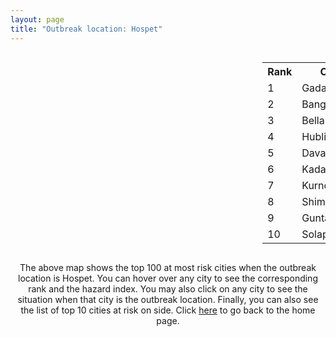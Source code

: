 ```yaml
---
layout: page
title: "Outbreak location: Hospet"
---
```

<div style="width: 100%; overflow: auto;">
<div style="width: 75%; float: left;">
<div id="mapid">
<script src="https://buda-magenta.github.io/hazard_map/load_map.js"></script>

<script>
var marker_outbreak = L.marker([15.266493, 76.387230],{"autoPan": true}).addTo(map); marker_outbreak.bindTooltip("Hospet").openTooltip();

var circle_1 = L.circle([15.426365, 75.630079], {"pane": "markerPane", "color": "red", "fill": true, "fillOpacity": 0.2, "fillRule": "evenodd", "lineCap": "round", "lineJoin": "round", "opacity": 1.0, "radius": 173967, "stroke": true, "weight": 3}).addTo(map);
circle_1.bindTooltip("Gadag<br>rank: 1<br>hazard index: 0.173967")
circle_1.bindPopup('<a href="https://buda-magenta.github.io/hazard_map/Gadag">Gadag</a>')

var circle_2 = L.circle([12.979120, 77.591300], {"pane": "markerPane", "color": "red", "fill": true, "fillOpacity": 0.2, "fillRule": "evenodd", "lineCap": "round", "lineJoin": "round", "opacity": 1.0, "radius": 39975, "stroke": true, "weight": 3}).addTo(map);
circle_2.bindTooltip("Bangalore<br>rank: 2<br>hazard index: 0.039975")
circle_2.bindPopup('<a href="https://buda-magenta.github.io/hazard_map/Bangalore">Bangalore</a>')

var circle_3 = L.circle([15.143395, 76.919388], {"pane": "markerPane", "color": "red", "fill": true, "fillOpacity": 0.2, "fillRule": "evenodd", "lineCap": "round", "lineJoin": "round", "opacity": 1.0, "radius": 37324, "stroke": true, "weight": 3}).addTo(map);
circle_3.bindTooltip("Bellary<br>rank: 3<br>hazard index: 0.037324")
circle_3.bindPopup('<a href="https://buda-magenta.github.io/hazard_map/Bellary">Bellary</a>')

var circle_4 = L.circle([15.351838, 75.137985], {"pane": "markerPane", "color": "red", "fill": true, "fillOpacity": 0.2, "fillRule": "evenodd", "lineCap": "round", "lineJoin": "round", "opacity": 1.0, "radius": 25622, "stroke": true, "weight": 3}).addTo(map);
circle_4.bindTooltip("Hubli<br>rank: 4<br>hazard index: 0.025623")
circle_4.bindPopup('<a href="https://buda-magenta.github.io/hazard_map/Hubli">Hubli</a>')

var circle_5 = L.circle([14.466127, 75.920636], {"pane": "markerPane", "color": "red", "fill": true, "fillOpacity": 0.2, "fillRule": "evenodd", "lineCap": "round", "lineJoin": "round", "opacity": 1.0, "radius": 9453, "stroke": true, "weight": 3}).addTo(map);
circle_5.bindTooltip("Davanagere<br>rank: 5<br>hazard index: 0.009454")
circle_5.bindPopup('<a href="https://buda-magenta.github.io/hazard_map/Davanagere">Davanagere</a>')

var circle_6 = L.circle([14.475294, 78.821686], {"pane": "markerPane", "color": "red", "fill": true, "fillOpacity": 0.2, "fillRule": "evenodd", "lineCap": "round", "lineJoin": "round", "opacity": 1.0, "radius": 9447, "stroke": true, "weight": 3}).addTo(map);
circle_6.bindTooltip("Kadapa<br>rank: 6<br>hazard index: 0.009448")
circle_6.bindPopup('<a href="https://buda-magenta.github.io/hazard_map/Kadapa">Kadapa</a>')

var circle_7 = L.circle([15.830925, 78.042537], {"pane": "markerPane", "color": "red", "fill": true, "fillOpacity": 0.2, "fillRule": "evenodd", "lineCap": "round", "lineJoin": "round", "opacity": 1.0, "radius": 9203, "stroke": true, "weight": 3}).addTo(map);
circle_7.bindTooltip("Kurnool<br>rank: 7<br>hazard index: 0.009203")
circle_7.bindPopup('<a href="https://buda-magenta.github.io/hazard_map/Kurnool">Kurnool</a>')

var circle_8 = L.circle([13.932609, 75.574978], {"pane": "markerPane", "color": "red", "fill": true, "fillOpacity": 0.2, "fillRule": "evenodd", "lineCap": "round", "lineJoin": "round", "opacity": 1.0, "radius": 6983, "stroke": true, "weight": 3}).addTo(map);
circle_8.bindTooltip("Shimoga<br>rank: 8<br>hazard index: 0.006983")
circle_8.bindPopup('<a href="https://buda-magenta.github.io/hazard_map/Shimoga">Shimoga</a>')

var circle_9 = L.circle([15.119651, 77.455290], {"pane": "markerPane", "color": "red", "fill": true, "fillOpacity": 0.2, "fillRule": "evenodd", "lineCap": "round", "lineJoin": "round", "opacity": 1.0, "radius": 6814, "stroke": true, "weight": 3}).addTo(map);
circle_9.bindTooltip("Guntakal<br>rank: 9<br>hazard index: 0.006815")
circle_9.bindPopup('<a href="https://buda-magenta.github.io/hazard_map/Guntakal">Guntakal</a>')

var circle_10 = L.circle([17.849907, 75.276320], {"pane": "markerPane", "color": "red", "fill": true, "fillOpacity": 0.2, "fillRule": "evenodd", "lineCap": "round", "lineJoin": "round", "opacity": 1.0, "radius": 5794, "stroke": true, "weight": 3}).addTo(map);
circle_10.bindTooltip("Solapur<br>rank: 10<br>hazard index: 0.005795")
circle_10.bindPopup('<a href="https://buda-magenta.github.io/hazard_map/Solapur">Solapur</a>')

var circle_11 = L.circle([14.654623, 77.556260], {"pane": "markerPane", "color": "red", "fill": true, "fillOpacity": 0.2, "fillRule": "evenodd", "lineCap": "round", "lineJoin": "round", "opacity": 1.0, "radius": 5712, "stroke": true, "weight": 3}).addTo(map);
circle_11.bindTooltip("Anantapur<br>rank: 11<br>hazard index: 0.005712")
circle_11.bindPopup('<a href="https://buda-magenta.github.io/hazard_map/Anantapur">Anantapur</a>')

var circle_12 = L.circle([14.906956, 78.009707], {"pane": "markerPane", "color": "red", "fill": true, "fillOpacity": 0.2, "fillRule": "evenodd", "lineCap": "round", "lineJoin": "round", "opacity": 1.0, "radius": 5595, "stroke": true, "weight": 3}).addTo(map);
circle_12.bindTooltip("Tadipatri<br>rank: 12<br>hazard index: 0.005596")
circle_12.bindPopup('<a href="https://buda-magenta.github.io/hazard_map/Tadipatri">Tadipatri</a>')

var circle_13 = L.circle([16.083333, 77.166667], {"pane": "markerPane", "color": "red", "fill": true, "fillOpacity": 0.2, "fillRule": "evenodd", "lineCap": "round", "lineJoin": "round", "opacity": 1.0, "radius": 5061, "stroke": true, "weight": 3}).addTo(map);
circle_13.bindTooltip("Raichur<br>rank: 13<br>hazard index: 0.005062")
circle_13.bindPopup('<a href="https://buda-magenta.github.io/hazard_map/Raichur">Raichur</a>')

var circle_14 = L.circle([18.793568, 80.815939], {"pane": "markerPane", "color": "red", "fill": true, "fillOpacity": 0.2, "fillRule": "evenodd", "lineCap": "round", "lineJoin": "round", "opacity": 1.0, "radius": 4256, "stroke": true, "weight": 3}).addTo(map);
circle_14.bindTooltip("Bijapur<br>rank: 14<br>hazard index: 0.004256")
circle_14.bindPopup('<a href="https://buda-magenta.github.io/hazard_map/Bijapur">Bijapur</a>')

var circle_15 = L.circle([15.431506, 76.532774], {"pane": "markerPane", "color": "red", "fill": true, "fillOpacity": 0.2, "fillRule": "evenodd", "lineCap": "round", "lineJoin": "round", "opacity": 1.0, "radius": 4211, "stroke": true, "weight": 3}).addTo(map);
circle_15.bindTooltip("Gangawati<br>rank: 15<br>hazard index: 0.004212")
circle_15.bindPopup('<a href="https://buda-magenta.github.io/hazard_map/Gangawati">Gangawati</a>')

var circle_16 = L.circle([15.631900, 77.275900], {"pane": "markerPane", "color": "red", "fill": true, "fillOpacity": 0.2, "fillRule": "evenodd", "lineCap": "round", "lineJoin": "round", "opacity": 1.0, "radius": 4089, "stroke": true, "weight": 3}).addTo(map);
circle_16.bindTooltip("Adoni<br>rank: 16<br>hazard index: 0.004090")
circle_16.bindPopup('<a href="https://buda-magenta.github.io/hazard_map/Adoni">Adoni</a>')

var circle_17 = L.circle([17.388786, 78.461065], {"pane": "markerPane", "color": "red", "fill": true, "fillOpacity": 0.2, "fillRule": "evenodd", "lineCap": "round", "lineJoin": "round", "opacity": 1.0, "radius": 3857, "stroke": true, "weight": 3}).addTo(map);
circle_17.bindTooltip("Hyderabad<br>rank: 17<br>hazard index: 0.003857")
circle_17.bindPopup('<a href="https://buda-magenta.github.io/hazard_map/Hyderabad">Hyderabad</a>')

var circle_18 = L.circle([16.508759, 80.618510], {"pane": "markerPane", "color": "red", "fill": true, "fillOpacity": 0.2, "fillRule": "evenodd", "lineCap": "round", "lineJoin": "round", "opacity": 1.0, "radius": 3018, "stroke": true, "weight": 3}).addTo(map);
circle_18.bindTooltip("Vijayawada<br>rank: 18<br>hazard index: 0.003019")
circle_18.bindPopup('<a href="https://buda-magenta.github.io/hazard_map/Vijayawada">Vijayawada</a>')

var circle_19 = L.circle([16.185317, 75.696792], {"pane": "markerPane", "color": "red", "fill": true, "fillOpacity": 0.2, "fillRule": "evenodd", "lineCap": "round", "lineJoin": "round", "opacity": 1.0, "radius": 2914, "stroke": true, "weight": 3}).addTo(map);
circle_19.bindTooltip("Bagalkot<br>rank: 19<br>hazard index: 0.002915")
circle_19.bindPopup('<a href="https://buda-magenta.github.io/hazard_map/Bagalkot">Bagalkot</a>')

var circle_20 = L.circle([12.869810, 74.843008], {"pane": "markerPane", "color": "red", "fill": true, "fillOpacity": 0.2, "fillRule": "evenodd", "lineCap": "round", "lineJoin": "round", "opacity": 1.0, "radius": 2693, "stroke": true, "weight": 3}).addTo(map);
circle_20.bindTooltip("Mangalore<br>rank: 20<br>hazard index: 0.002694")
circle_20.bindPopup('<a href="https://buda-magenta.github.io/hazard_map/Mangalore">Mangalore</a>')

var circle_21 = L.circle([14.625888, 75.635724], {"pane": "markerPane", "color": "red", "fill": true, "fillOpacity": 0.2, "fillRule": "evenodd", "lineCap": "round", "lineJoin": "round", "opacity": 1.0, "radius": 2509, "stroke": true, "weight": 3}).addTo(map);
circle_21.bindTooltip("Ranibennur<br>rank: 21<br>hazard index: 0.002510")
circle_21.bindPopup('<a href="https://buda-magenta.github.io/hazard_map/Ranibennur">Ranibennur</a>')

var circle_22 = L.circle([12.305183, 76.655361], {"pane": "markerPane", "color": "red", "fill": true, "fillOpacity": 0.2, "fillRule": "evenodd", "lineCap": "round", "lineJoin": "round", "opacity": 1.0, "radius": 1879, "stroke": true, "weight": 3}).addTo(map);
circle_22.bindTooltip("Mysore<br>rank: 22<br>hazard index: 0.001879")
circle_22.bindPopup('<a href="https://buda-magenta.github.io/hazard_map/Mysore">Mysore</a>')

var circle_23 = L.circle([16.291519, 80.454159], {"pane": "markerPane", "color": "red", "fill": true, "fillOpacity": 0.2, "fillRule": "evenodd", "lineCap": "round", "lineJoin": "round", "opacity": 1.0, "radius": 1875, "stroke": true, "weight": 3}).addTo(map);
circle_23.bindTooltip("Guntur<br>rank: 23<br>hazard index: 0.001876")
circle_23.bindPopup('<a href="https://buda-magenta.github.io/hazard_map/Guntur">Guntur</a>')

var circle_24 = L.circle([19.075990, 72.877393], {"pane": "markerPane", "color": "red", "fill": true, "fillOpacity": 0.2, "fillRule": "evenodd", "lineCap": "round", "lineJoin": "round", "opacity": 1.0, "radius": 1787, "stroke": true, "weight": 3}).addTo(map);
circle_24.bindTooltip("Mumbai<br>rank: 24<br>hazard index: 0.001788")
circle_24.bindPopup('<a href="https://buda-magenta.github.io/hazard_map/Mumbai">Mumbai</a>')

var circle_25 = L.circle([15.857267, 74.506934], {"pane": "markerPane", "color": "red", "fill": true, "fillOpacity": 0.2, "fillRule": "evenodd", "lineCap": "round", "lineJoin": "round", "opacity": 1.0, "radius": 1740, "stroke": true, "weight": 3}).addTo(map);
circle_25.bindTooltip("Belgaum<br>rank: 25<br>hazard index: 0.001741")
circle_25.bindPopup('<a href="https://buda-magenta.github.io/hazard_map/Belgaum">Belgaum</a>')

var circle_26 = L.circle([13.631637, 79.423171], {"pane": "markerPane", "color": "red", "fill": true, "fillOpacity": 0.2, "fillRule": "evenodd", "lineCap": "round", "lineJoin": "round", "opacity": 1.0, "radius": 1519, "stroke": true, "weight": 3}).addTo(map);
circle_26.bindTooltip("Tirupati<br>rank: 26<br>hazard index: 0.001520")
circle_26.bindPopup('<a href="https://buda-magenta.github.io/hazard_map/Tirupati">Tirupati</a>')

var circle_27 = L.circle([14.226644, 76.400512], {"pane": "markerPane", "color": "red", "fill": true, "fillOpacity": 0.2, "fillRule": "evenodd", "lineCap": "round", "lineJoin": "round", "opacity": 1.0, "radius": 1486, "stroke": true, "weight": 3}).addTo(map);
circle_27.bindTooltip("Chitradurga<br>rank: 27<br>hazard index: 0.001487")
circle_27.bindPopup('<a href="https://buda-magenta.github.io/hazard_map/Chitradurga">Chitradurga</a>')

var circle_28 = L.circle([13.340077, 77.100621], {"pane": "markerPane", "color": "red", "fill": true, "fillOpacity": 0.2, "fillRule": "evenodd", "lineCap": "round", "lineJoin": "round", "opacity": 1.0, "radius": 1415, "stroke": true, "weight": 3}).addTo(map);
circle_28.bindTooltip("Tumkur<br>rank: 28<br>hazard index: 0.001416")
circle_28.bindPopup('<a href="https://buda-magenta.github.io/hazard_map/Tumkur">Tumkur</a>')

var circle_29 = L.circle([16.850253, 74.594888], {"pane": "markerPane", "color": "red", "fill": true, "fillOpacity": 0.2, "fillRule": "evenodd", "lineCap": "round", "lineJoin": "round", "opacity": 1.0, "radius": 1044, "stroke": true, "weight": 3}).addTo(map);
circle_29.bindTooltip("Sangli<br>rank: 29<br>hazard index: 0.001044")
circle_29.bindPopup('<a href="https://buda-magenta.github.io/hazard_map/Sangli">Sangli</a>')

var circle_30 = L.circle([16.702841, 74.240533], {"pane": "markerPane", "color": "red", "fill": true, "fillOpacity": 0.2, "fillRule": "evenodd", "lineCap": "round", "lineJoin": "round", "opacity": 1.0, "radius": 1033, "stroke": true, "weight": 3}).addTo(map);
circle_30.bindTooltip("Kolhapur<br>rank: 30<br>hazard index: 0.001033")
circle_30.bindPopup('<a href="https://buda-magenta.github.io/hazard_map/Kolhapur">Kolhapur</a>')

var circle_31 = L.circle([13.083694, 80.270186], {"pane": "markerPane", "color": "red", "fill": true, "fillOpacity": 0.2, "fillRule": "evenodd", "lineCap": "round", "lineJoin": "round", "opacity": 1.0, "radius": 937, "stroke": true, "weight": 3}).addTo(map);
circle_31.bindTooltip("Chennai<br>rank: 31<br>hazard index: 0.000937")
circle_31.bindPopup('<a href="https://buda-magenta.github.io/hazard_map/Chennai">Chennai</a>')

var circle_32 = L.circle([13.826383, 77.493772], {"pane": "markerPane", "color": "red", "fill": true, "fillOpacity": 0.2, "fillRule": "evenodd", "lineCap": "round", "lineJoin": "round", "opacity": 1.0, "radius": 936, "stroke": true, "weight": 3}).addTo(map);
circle_32.bindTooltip("Hindupur<br>rank: 32<br>hazard index: 0.000936")
circle_32.bindPopup('<a href="https://buda-magenta.github.io/hazard_map/Hindupur">Hindupur</a>')

var circle_33 = L.circle([15.398403, 73.812918], {"pane": "markerPane", "color": "red", "fill": true, "fillOpacity": 0.2, "fillRule": "evenodd", "lineCap": "round", "lineJoin": "round", "opacity": 1.0, "radius": 843, "stroke": true, "weight": 3}).addTo(map);
circle_33.bindTooltip("Vasco Da Gama<br>rank: 33<br>hazard index: 0.000844")
circle_33.bindPopup('<a href="https://buda-magenta.github.io/hazard_map/Vasco_Da_Gama">Vasco Da Gama</a>')

var circle_34 = L.circle([14.422347, 77.720069], {"pane": "markerPane", "color": "red", "fill": true, "fillOpacity": 0.2, "fillRule": "evenodd", "lineCap": "round", "lineJoin": "round", "opacity": 1.0, "radius": 817, "stroke": true, "weight": 3}).addTo(map);
circle_34.bindTooltip("Dharmavaram<br>rank: 34<br>hazard index: 0.000817")
circle_34.bindPopup('<a href="https://buda-magenta.github.io/hazard_map/Dharmavaram">Dharmavaram</a>')

var circle_35 = L.circle([28.651718, 77.221939], {"pane": "markerPane", "color": "red", "fill": true, "fillOpacity": 0.2, "fillRule": "evenodd", "lineCap": "round", "lineJoin": "round", "opacity": 1.0, "radius": 816, "stroke": true, "weight": 3}).addTo(map);
circle_35.bindTooltip("Delhi<br>rank: 35<br>hazard index: 0.000817")
circle_35.bindPopup('<a href="https://buda-magenta.github.io/hazard_map/Delhi">Delhi</a>')

var circle_36 = L.circle([17.166667, 77.083333], {"pane": "markerPane", "color": "red", "fill": true, "fillOpacity": 0.2, "fillRule": "evenodd", "lineCap": "round", "lineJoin": "round", "opacity": 1.0, "radius": 717, "stroke": true, "weight": 3}).addTo(map);
circle_36.bindTooltip("Gulbarga<br>rank: 36<br>hazard index: 0.000718")
circle_36.bindPopup('<a href="https://buda-magenta.github.io/hazard_map/Gulbarga">Gulbarga</a>')

var circle_37 = L.circle([11.664300, 78.146000], {"pane": "markerPane", "color": "red", "fill": true, "fillOpacity": 0.2, "fillRule": "evenodd", "lineCap": "round", "lineJoin": "round", "opacity": 1.0, "radius": 630, "stroke": true, "weight": 3}).addTo(map);
circle_37.bindTooltip("Salem<br>rank: 37<br>hazard index: 0.000630")
circle_37.bindPopup('<a href="https://buda-magenta.github.io/hazard_map/Salem">Salem</a>')

var circle_38 = L.circle([15.475377, 78.478558], {"pane": "markerPane", "color": "red", "fill": true, "fillOpacity": 0.2, "fillRule": "evenodd", "lineCap": "round", "lineJoin": "round", "opacity": 1.0, "radius": 578, "stroke": true, "weight": 3}).addTo(map);
circle_38.bindTooltip("Nandyal<br>rank: 38<br>hazard index: 0.000578")
circle_38.bindPopup('<a href="https://buda-magenta.github.io/hazard_map/Nandyal">Nandyal</a>')

var circle_39 = L.circle([16.695935, 74.455575], {"pane": "markerPane", "color": "red", "fill": true, "fillOpacity": 0.2, "fillRule": "evenodd", "lineCap": "round", "lineJoin": "round", "opacity": 1.0, "radius": 541, "stroke": true, "weight": 3}).addTo(map);
circle_39.bindTooltip("Ichalkaranji<br>rank: 39<br>hazard index: 0.000541")
circle_39.bindPopup('<a href="https://buda-magenta.github.io/hazard_map/Ichalkaranji">Ichalkaranji</a>')

var circle_40 = L.circle([12.955100, 78.269900], {"pane": "markerPane", "color": "red", "fill": true, "fillOpacity": 0.2, "fillRule": "evenodd", "lineCap": "round", "lineJoin": "round", "opacity": 1.0, "radius": 507, "stroke": true, "weight": 3}).addTo(map);
circle_40.bindTooltip("Robertson Pet<br>rank: 40<br>hazard index: 0.000508")
circle_40.bindPopup('<a href="https://buda-magenta.github.io/hazard_map/Robertson_Pet">Robertson Pet</a>')

var circle_41 = L.circle([18.521428, 73.854454], {"pane": "markerPane", "color": "red", "fill": true, "fillOpacity": 0.2, "fillRule": "evenodd", "lineCap": "round", "lineJoin": "round", "opacity": 1.0, "radius": 450, "stroke": true, "weight": 3}).addTo(map);
circle_41.bindTooltip("Pune<br>rank: 41<br>hazard index: 0.000451")
circle_41.bindPopup('<a href="https://buda-magenta.github.io/hazard_map/Pune">Pune</a>')

var circle_42 = L.circle([14.449372, 79.987376], {"pane": "markerPane", "color": "red", "fill": true, "fillOpacity": 0.2, "fillRule": "evenodd", "lineCap": "round", "lineJoin": "round", "opacity": 1.0, "radius": 422, "stroke": true, "weight": 3}).addTo(map);
circle_42.bindTooltip("Nellore<br>rank: 42<br>hazard index: 0.000423")
circle_42.bindPopup('<a href="https://buda-magenta.github.io/hazard_map/Nellore">Nellore</a>')

var circle_43 = L.circle([22.541418, 88.357691], {"pane": "markerPane", "color": "red", "fill": true, "fillOpacity": 0.2, "fillRule": "evenodd", "lineCap": "round", "lineJoin": "round", "opacity": 1.0, "radius": 405, "stroke": true, "weight": 3}).addTo(map);
circle_43.bindTooltip("Kolkata<br>rank: 43<br>hazard index: 0.000405")
circle_43.bindPopup('<a href="https://buda-magenta.github.io/hazard_map/Kolkata">Kolkata</a>')

var circle_44 = L.circle([12.732884, 77.830948], {"pane": "markerPane", "color": "red", "fill": true, "fillOpacity": 0.2, "fillRule": "evenodd", "lineCap": "round", "lineJoin": "round", "opacity": 1.0, "radius": 341, "stroke": true, "weight": 3}).addTo(map);
circle_44.bindTooltip("Hosur<br>rank: 44<br>hazard index: 0.000341")
circle_44.bindPopup('<a href="https://buda-magenta.github.io/hazard_map/Hosur">Hosur</a>')

var circle_45 = L.circle([16.238924, 80.047288], {"pane": "markerPane", "color": "red", "fill": true, "fillOpacity": 0.2, "fillRule": "evenodd", "lineCap": "round", "lineJoin": "round", "opacity": 1.0, "radius": 335, "stroke": true, "weight": 3}).addTo(map);
circle_45.bindTooltip("Narasaraopet<br>rank: 45<br>hazard index: 0.000335")
circle_45.bindPopup('<a href="https://buda-magenta.github.io/hazard_map/Narasaraopet">Narasaraopet</a>')

var circle_46 = L.circle([12.523889, 76.896196], {"pane": "markerPane", "color": "red", "fill": true, "fillOpacity": 0.2, "fillRule": "evenodd", "lineCap": "round", "lineJoin": "round", "opacity": 1.0, "radius": 279, "stroke": true, "weight": 3}).addTo(map);
circle_46.bindTooltip("Mandya<br>rank: 46<br>hazard index: 0.000280")
circle_46.bindPopup('<a href="https://buda-magenta.github.io/hazard_map/Mandya">Mandya</a>')

var circle_47 = L.circle([17.980609, 79.598212], {"pane": "markerPane", "color": "red", "fill": true, "fillOpacity": 0.2, "fillRule": "evenodd", "lineCap": "round", "lineJoin": "round", "opacity": 1.0, "radius": 266, "stroke": true, "weight": 3}).addTo(map);
circle_47.bindTooltip("Warangal<br>rank: 47<br>hazard index: 0.000267")
circle_47.bindPopup('<a href="https://buda-magenta.github.io/hazard_map/Warangal">Warangal</a>')

var circle_48 = L.circle([19.194329, 72.970178], {"pane": "markerPane", "color": "red", "fill": true, "fillOpacity": 0.2, "fillRule": "evenodd", "lineCap": "round", "lineJoin": "round", "opacity": 1.0, "radius": 263, "stroke": true, "weight": 3}).addTo(map);
circle_48.bindTooltip("Thane<br>rank: 48<br>hazard index: 0.000263")
circle_48.bindPopup('<a href="https://buda-magenta.github.io/hazard_map/Thane">Thane</a>')

var circle_49 = L.circle([13.137000, 78.133961], {"pane": "markerPane", "color": "red", "fill": true, "fillOpacity": 0.2, "fillRule": "evenodd", "lineCap": "round", "lineJoin": "round", "opacity": 1.0, "radius": 261, "stroke": true, "weight": 3}).addTo(map);
circle_49.bindTooltip("Kolar<br>rank: 49<br>hazard index: 0.000262")
circle_49.bindPopup('<a href="https://buda-magenta.github.io/hazard_map/Kolar">Kolar</a>')

var circle_50 = L.circle([13.007082, 76.099270], {"pane": "markerPane", "color": "red", "fill": true, "fillOpacity": 0.2, "fillRule": "evenodd", "lineCap": "round", "lineJoin": "round", "opacity": 1.0, "radius": 234, "stroke": true, "weight": 3}).addTo(map);
circle_50.bindTooltip("Hassan<br>rank: 50<br>hazard index: 0.000234")
circle_50.bindPopup('<a href="https://buda-magenta.github.io/hazard_map/Hassan">Hassan</a>')

var circle_51 = L.circle([11.001812, 76.962843], {"pane": "markerPane", "color": "red", "fill": true, "fillOpacity": 0.2, "fillRule": "evenodd", "lineCap": "round", "lineJoin": "round", "opacity": 1.0, "radius": 220, "stroke": true, "weight": 3}).addTo(map);
circle_51.bindTooltip("Coimbatore<br>rank: 51<br>hazard index: 0.000221")
circle_51.bindPopup('<a href="https://buda-magenta.github.io/hazard_map/Coimbatore">Coimbatore</a>')

var circle_52 = L.circle([23.021624, 72.579707], {"pane": "markerPane", "color": "red", "fill": true, "fillOpacity": 0.2, "fillRule": "evenodd", "lineCap": "round", "lineJoin": "round", "opacity": 1.0, "radius": 212, "stroke": true, "weight": 3}).addTo(map);
circle_52.bindTooltip("Ahmedabad<br>rank: 52<br>hazard index: 0.000213")
circle_52.bindPopup('<a href="https://buda-magenta.github.io/hazard_map/Ahmedabad">Ahmedabad</a>')

var circle_53 = L.circle([14.752266, 78.548552], {"pane": "markerPane", "color": "red", "fill": true, "fillOpacity": 0.2, "fillRule": "evenodd", "lineCap": "round", "lineJoin": "round", "opacity": 1.0, "radius": 204, "stroke": true, "weight": 3}).addTo(map);
circle_53.bindTooltip("Proddatur<br>rank: 53<br>hazard index: 0.000205")
circle_53.bindPopup('<a href="https://buda-magenta.github.io/hazard_map/Proddatur">Proddatur</a>')

var circle_54 = L.circle([20.166670, 79.172114], {"pane": "markerPane", "color": "red", "fill": true, "fillOpacity": 0.2, "fillRule": "evenodd", "lineCap": "round", "lineJoin": "round", "opacity": 1.0, "radius": 199, "stroke": true, "weight": 3}).addTo(map);
circle_54.bindTooltip("Bhadravati<br>rank: 54<br>hazard index: 0.000199")
circle_54.bindPopup('<a href="https://buda-magenta.github.io/hazard_map/Bhadravati">Bhadravati</a>')

var circle_55 = L.circle([16.237773, 80.646422], {"pane": "markerPane", "color": "red", "fill": true, "fillOpacity": 0.2, "fillRule": "evenodd", "lineCap": "round", "lineJoin": "round", "opacity": 1.0, "radius": 187, "stroke": true, "weight": 3}).addTo(map);
circle_55.bindTooltip("Tenali<br>rank: 55<br>hazard index: 0.000187")
circle_55.bindPopup('<a href="https://buda-magenta.github.io/hazard_map/Tenali">Tenali</a>')

var circle_56 = L.circle([9.931308, 76.267414], {"pane": "markerPane", "color": "red", "fill": true, "fillOpacity": 0.2, "fillRule": "evenodd", "lineCap": "round", "lineJoin": "round", "opacity": 1.0, "radius": 187, "stroke": true, "weight": 3}).addTo(map);
circle_56.bindTooltip("Kochi<br>rank: 56<br>hazard index: 0.000187")
circle_56.bindPopup('<a href="https://buda-magenta.github.io/hazard_map/Kochi">Kochi</a>')

var circle_57 = L.circle([17.723128, 83.301284], {"pane": "markerPane", "color": "red", "fill": true, "fillOpacity": 0.2, "fillRule": "evenodd", "lineCap": "round", "lineJoin": "round", "opacity": 1.0, "radius": 177, "stroke": true, "weight": 3}).addTo(map);
circle_57.bindTooltip("Visakhapatnam<br>rank: 57<br>hazard index: 0.000178")
circle_57.bindPopup('<a href="https://buda-magenta.github.io/hazard_map/Visakhapatnam">Visakhapatnam</a>')

var circle_58 = L.circle([16.432998, 80.993715], {"pane": "markerPane", "color": "red", "fill": true, "fillOpacity": 0.2, "fillRule": "evenodd", "lineCap": "round", "lineJoin": "round", "opacity": 1.0, "radius": 170, "stroke": true, "weight": 3}).addTo(map);
circle_58.bindTooltip("Gudivada<br>rank: 58<br>hazard index: 0.000171")
circle_58.bindPopup('<a href="https://buda-magenta.github.io/hazard_map/Gudivada">Gudivada</a>')

var circle_59 = L.circle([20.266777, 85.843559], {"pane": "markerPane", "color": "red", "fill": true, "fillOpacity": 0.2, "fillRule": "evenodd", "lineCap": "round", "lineJoin": "round", "opacity": 1.0, "radius": 159, "stroke": true, "weight": 3}).addTo(map);
circle_59.bindTooltip("Bhubaneswar<br>rank: 59<br>hazard index: 0.000160")
circle_59.bindPopup('<a href="https://buda-magenta.github.io/hazard_map/Bhubaneswar">Bhubaneswar</a>')

var circle_60 = L.circle([16.094950, 80.165878], {"pane": "markerPane", "color": "red", "fill": true, "fillOpacity": 0.2, "fillRule": "evenodd", "lineCap": "round", "lineJoin": "round", "opacity": 1.0, "radius": 143, "stroke": true, "weight": 3}).addTo(map);
circle_60.bindTooltip("Chilakaluripet<br>rank: 60<br>hazard index: 0.000143")
circle_60.bindPopup('<a href="https://buda-magenta.github.io/hazard_map/Chilakaluripet">Chilakaluripet</a>')

var circle_61 = L.circle([13.160105, 79.155551], {"pane": "markerPane", "color": "red", "fill": true, "fillOpacity": 0.2, "fillRule": "evenodd", "lineCap": "round", "lineJoin": "round", "opacity": 1.0, "radius": 136, "stroke": true, "weight": 3}).addTo(map);
circle_61.bindTooltip("Chittoor<br>rank: 61<br>hazard index: 0.000137")
circle_61.bindPopup('<a href="https://buda-magenta.github.io/hazard_map/Chittoor">Chittoor</a>')

var circle_62 = L.circle([8.576971, 77.050125], {"pane": "markerPane", "color": "red", "fill": true, "fillOpacity": 0.2, "fillRule": "evenodd", "lineCap": "round", "lineJoin": "round", "opacity": 1.0, "radius": 133, "stroke": true, "weight": 3}).addTo(map);
circle_62.bindTooltip("Thiruvananthapuram<br>rank: 62<br>hazard index: 0.000133")
circle_62.bindPopup('<a href="https://buda-magenta.github.io/hazard_map/Thiruvananthapuram">Thiruvananthapuram</a>')

var circle_63 = L.circle([16.181939, 81.135130], {"pane": "markerPane", "color": "red", "fill": true, "fillOpacity": 0.2, "fillRule": "evenodd", "lineCap": "round", "lineJoin": "round", "opacity": 1.0, "radius": 126, "stroke": true, "weight": 3}).addTo(map);
circle_63.bindTooltip("Machilipatnam<br>rank: 63<br>hazard index: 0.000127")
circle_63.bindPopup('<a href="https://buda-magenta.github.io/hazard_map/Machilipatnam">Machilipatnam</a>')

var circle_64 = L.circle([11.258608, 75.778874], {"pane": "markerPane", "color": "red", "fill": true, "fillOpacity": 0.2, "fillRule": "evenodd", "lineCap": "round", "lineJoin": "round", "opacity": 1.0, "radius": 122, "stroke": true, "weight": 3}).addTo(map);
circle_64.bindTooltip("Kozhikode<br>rank: 64<br>hazard index: 0.000122")
circle_64.bindPopup('<a href="https://buda-magenta.github.io/hazard_map/Kozhikode">Kozhikode</a>')

var circle_65 = L.circle([25.335649, 83.007629], {"pane": "markerPane", "color": "red", "fill": true, "fillOpacity": 0.2, "fillRule": "evenodd", "lineCap": "round", "lineJoin": "round", "opacity": 1.0, "radius": 113, "stroke": true, "weight": 3}).addTo(map);
circle_65.bindTooltip("Varanasi<br>rank: 65<br>hazard index: 0.000113")
circle_65.bindPopup('<a href="https://buda-magenta.github.io/hazard_map/Varanasi">Varanasi</a>')

var circle_66 = L.circle([19.250000, 74.750000], {"pane": "markerPane", "color": "red", "fill": true, "fillOpacity": 0.2, "fillRule": "evenodd", "lineCap": "round", "lineJoin": "round", "opacity": 1.0, "radius": 107, "stroke": true, "weight": 3}).addTo(map);
circle_66.bindTooltip("Ahmadnagar<br>rank: 66<br>hazard index: 0.000108")
circle_66.bindPopup('<a href="https://buda-magenta.github.io/hazard_map/Ahmadnagar">Ahmadnagar</a>')

var circle_67 = L.circle([21.149813, 79.082056], {"pane": "markerPane", "color": "red", "fill": true, "fillOpacity": 0.2, "fillRule": "evenodd", "lineCap": "round", "lineJoin": "round", "opacity": 1.0, "radius": 106, "stroke": true, "weight": 3}).addTo(map);
circle_67.bindTooltip("Nagpur<br>rank: 67<br>hazard index: 0.000106")
circle_67.bindPopup('<a href="https://buda-magenta.github.io/hazard_map/Nagpur">Nagpur</a>')

var circle_68 = L.circle([18.351469, 76.755121], {"pane": "markerPane", "color": "red", "fill": true, "fillOpacity": 0.2, "fillRule": "evenodd", "lineCap": "round", "lineJoin": "round", "opacity": 1.0, "radius": 105, "stroke": true, "weight": 3}).addTo(map);
circle_68.bindTooltip("Latur<br>rank: 68<br>hazard index: 0.000106")
circle_68.bindPopup('<a href="https://buda-magenta.github.io/hazard_map/Latur">Latur</a>')

var circle_69 = L.circle([16.542769, 81.527344], {"pane": "markerPane", "color": "red", "fill": true, "fillOpacity": 0.2, "fillRule": "evenodd", "lineCap": "round", "lineJoin": "round", "opacity": 1.0, "radius": 105, "stroke": true, "weight": 3}).addTo(map);
circle_69.bindTooltip("Bhimavaram<br>rank: 69<br>hazard index: 0.000105")
circle_69.bindPopup('<a href="https://buda-magenta.github.io/hazard_map/Bhimavaram">Bhimavaram</a>')

var circle_70 = L.circle([25.438130, 81.833800], {"pane": "markerPane", "color": "red", "fill": true, "fillOpacity": 0.2, "fillRule": "evenodd", "lineCap": "round", "lineJoin": "round", "opacity": 1.0, "radius": 105, "stroke": true, "weight": 3}).addTo(map);
circle_70.bindTooltip("Allahabad<br>rank: 70<br>hazard index: 0.000105")
circle_70.bindPopup('<a href="https://buda-magenta.github.io/hazard_map/Allahabad">Allahabad</a>')

var circle_71 = L.circle([13.318014, 75.773874], {"pane": "markerPane", "color": "red", "fill": true, "fillOpacity": 0.2, "fillRule": "evenodd", "lineCap": "round", "lineJoin": "round", "opacity": 1.0, "radius": 104, "stroke": true, "weight": 3}).addTo(map);
circle_71.bindTooltip("Chikmagalur<br>rank: 71<br>hazard index: 0.000104")
circle_71.bindPopup('<a href="https://buda-magenta.github.io/hazard_map/Chikmagalur">Chikmagalur</a>')

var circle_72 = L.circle([18.627929, 73.800983], {"pane": "markerPane", "color": "red", "fill": true, "fillOpacity": 0.2, "fillRule": "evenodd", "lineCap": "round", "lineJoin": "round", "opacity": 1.0, "radius": 104, "stroke": true, "weight": 3}).addTo(map);
circle_72.bindTooltip("Pimpri Chinchwad<br>rank: 72<br>hazard index: 0.000104")
circle_72.bindPopup('<a href="https://buda-magenta.github.io/hazard_map/Pimpri_Chinchwad">Pimpri Chinchwad</a>')

var circle_73 = L.circle([9.926115, 78.114098], {"pane": "markerPane", "color": "red", "fill": true, "fillOpacity": 0.2, "fillRule": "evenodd", "lineCap": "round", "lineJoin": "round", "opacity": 1.0, "radius": 102, "stroke": true, "weight": 3}).addTo(map);
circle_73.bindTooltip("Madurai<br>rank: 73<br>hazard index: 0.000103")
circle_73.bindPopup('<a href="https://buda-magenta.github.io/hazard_map/Madurai">Madurai</a>')

var circle_74 = L.circle([17.910400, 77.519900], {"pane": "markerPane", "color": "red", "fill": true, "fillOpacity": 0.2, "fillRule": "evenodd", "lineCap": "round", "lineJoin": "round", "opacity": 1.0, "radius": 101, "stroke": true, "weight": 3}).addTo(map);
circle_74.bindTooltip("Bidar<br>rank: 74<br>hazard index: 0.000101")
circle_74.bindPopup('<a href="https://buda-magenta.github.io/hazard_map/Bidar">Bidar</a>')

var circle_75 = L.circle([11.369204, 77.676627], {"pane": "markerPane", "color": "red", "fill": true, "fillOpacity": 0.2, "fillRule": "evenodd", "lineCap": "round", "lineJoin": "round", "opacity": 1.0, "radius": 99, "stroke": true, "weight": 3}).addTo(map);
circle_75.bindTooltip("Erode<br>rank: 75<br>hazard index: 0.000099")
circle_75.bindPopup('<a href="https://buda-magenta.github.io/hazard_map/Erode">Erode</a>')

var circle_76 = L.circle([23.160894, 79.949770], {"pane": "markerPane", "color": "red", "fill": true, "fillOpacity": 0.2, "fillRule": "evenodd", "lineCap": "round", "lineJoin": "round", "opacity": 1.0, "radius": 99, "stroke": true, "weight": 3}).addTo(map);
circle_76.bindTooltip("Jabalpur<br>rank: 76<br>hazard index: 0.000099")
circle_76.bindPopup('<a href="https://buda-magenta.github.io/hazard_map/Jabalpur">Jabalpur</a>')

var circle_77 = L.circle([26.838100, 80.934600], {"pane": "markerPane", "color": "red", "fill": true, "fillOpacity": 0.2, "fillRule": "evenodd", "lineCap": "round", "lineJoin": "round", "opacity": 1.0, "radius": 96, "stroke": true, "weight": 3}).addTo(map);
circle_77.bindTooltip("Lucknow<br>rank: 77<br>hazard index: 0.000096")
circle_77.bindPopup('<a href="https://buda-magenta.github.io/hazard_map/Lucknow">Lucknow</a>')

var circle_78 = L.circle([26.915458, 75.818982], {"pane": "markerPane", "color": "red", "fill": true, "fillOpacity": 0.2, "fillRule": "evenodd", "lineCap": "round", "lineJoin": "round", "opacity": 1.0, "radius": 93, "stroke": true, "weight": 3}).addTo(map);
circle_78.bindTooltip("Jaipur<br>rank: 78<br>hazard index: 0.000093")
circle_78.bindPopup('<a href="https://buda-magenta.github.io/hazard_map/Jaipur">Jaipur</a>')

var circle_79 = L.circle([19.087076, 82.023572], {"pane": "markerPane", "color": "red", "fill": true, "fillOpacity": 0.2, "fillRule": "evenodd", "lineCap": "round", "lineJoin": "round", "opacity": 1.0, "radius": 85, "stroke": true, "weight": 3}).addTo(map);
circle_79.bindTooltip("Jagdalpur<br>rank: 79<br>hazard index: 0.000085")
circle_79.bindPopup('<a href="https://buda-magenta.github.io/hazard_map/Jagdalpur">Jagdalpur</a>')

var circle_80 = L.circle([13.341917, 74.747323], {"pane": "markerPane", "color": "red", "fill": true, "fillOpacity": 0.2, "fillRule": "evenodd", "lineCap": "round", "lineJoin": "round", "opacity": 1.0, "radius": 85, "stroke": true, "weight": 3}).addTo(map);
circle_80.bindTooltip("Udupi<br>rank: 80<br>hazard index: 0.000085")
circle_80.bindPopup('<a href="https://buda-magenta.github.io/hazard_map/Udupi">Udupi</a>')

var circle_81 = L.circle([26.180598, 91.753943], {"pane": "markerPane", "color": "red", "fill": true, "fillOpacity": 0.2, "fillRule": "evenodd", "lineCap": "round", "lineJoin": "round", "opacity": 1.0, "radius": 84, "stroke": true, "weight": 3}).addTo(map);
circle_81.bindTooltip("Guwahati<br>rank: 81<br>hazard index: 0.000085")
circle_81.bindPopup('<a href="https://buda-magenta.github.io/hazard_map/Guwahati">Guwahati</a>')

var circle_82 = L.circle([25.609324, 85.123525], {"pane": "markerPane", "color": "red", "fill": true, "fillOpacity": 0.2, "fillRule": "evenodd", "lineCap": "round", "lineJoin": "round", "opacity": 1.0, "radius": 84, "stroke": true, "weight": 3}).addTo(map);
circle_82.bindTooltip("Patna<br>rank: 82<br>hazard index: 0.000085")
circle_82.bindPopup('<a href="https://buda-magenta.github.io/hazard_map/Patna">Patna</a>')

var circle_83 = L.circle([12.794811, 79.000641], {"pane": "markerPane", "color": "red", "fill": true, "fillOpacity": 0.2, "fillRule": "evenodd", "lineCap": "round", "lineJoin": "round", "opacity": 1.0, "radius": 81, "stroke": true, "weight": 3}).addTo(map);
circle_83.bindTooltip("Vellore<br>rank: 83<br>hazard index: 0.000082")
circle_83.bindPopup('<a href="https://buda-magenta.github.io/hazard_map/Vellore">Vellore</a>')

var circle_84 = L.circle([13.573260, 78.479146], {"pane": "markerPane", "color": "red", "fill": true, "fillOpacity": 0.2, "fillRule": "evenodd", "lineCap": "round", "lineJoin": "round", "opacity": 1.0, "radius": 74, "stroke": true, "weight": 3}).addTo(map);
circle_84.bindTooltip("Madanapalle<br>rank: 84<br>hazard index: 0.000075")
circle_84.bindPopup('<a href="https://buda-magenta.github.io/hazard_map/Madanapalle">Madanapalle</a>')

var circle_85 = L.circle([12.792907, 78.699917], {"pane": "markerPane", "color": "red", "fill": true, "fillOpacity": 0.2, "fillRule": "evenodd", "lineCap": "round", "lineJoin": "round", "opacity": 1.0, "radius": 68, "stroke": true, "weight": 3}).addTo(map);
circle_85.bindTooltip("Ambur<br>rank: 85<br>hazard index: 0.000068")
circle_85.bindPopup('<a href="https://buda-magenta.github.io/hazard_map/Ambur">Ambur</a>')

var circle_86 = L.circle([22.720362, 75.868200], {"pane": "markerPane", "color": "red", "fill": true, "fillOpacity": 0.2, "fillRule": "evenodd", "lineCap": "round", "lineJoin": "round", "opacity": 1.0, "radius": 67, "stroke": true, "weight": 3}).addTo(map);
circle_86.bindTooltip("Indore<br>rank: 86<br>hazard index: 0.000068")
circle_86.bindPopup('<a href="https://buda-magenta.github.io/hazard_map/Indore">Indore</a>')

var circle_87 = L.circle([15.507555, 80.060800], {"pane": "markerPane", "color": "red", "fill": true, "fillOpacity": 0.2, "fillRule": "evenodd", "lineCap": "round", "lineJoin": "round", "opacity": 1.0, "radius": 67, "stroke": true, "weight": 3}).addTo(map);
circle_87.bindTooltip("Ongole<br>rank: 87<br>hazard index: 0.000068")
circle_87.bindPopup('<a href="https://buda-magenta.github.io/hazard_map/Ongole">Ongole</a>')

var circle_88 = L.circle([25.531031, 78.652689], {"pane": "markerPane", "color": "red", "fill": true, "fillOpacity": 0.2, "fillRule": "evenodd", "lineCap": "round", "lineJoin": "round", "opacity": 1.0, "radius": 65, "stroke": true, "weight": 3}).addTo(map);
circle_88.bindTooltip("Jhansi<br>rank: 88<br>hazard index: 0.000065")
circle_88.bindPopup('<a href="https://buda-magenta.github.io/hazard_map/Jhansi">Jhansi</a>')

var circle_89 = L.circle([26.055318, 82.993139], {"pane": "markerPane", "color": "red", "fill": true, "fillOpacity": 0.2, "fillRule": "evenodd", "lineCap": "round", "lineJoin": "round", "opacity": 1.0, "radius": 64, "stroke": true, "weight": 3}).addTo(map);
circle_89.bindTooltip("Nizamabad<br>rank: 89<br>hazard index: 0.000065")
circle_89.bindPopup('<a href="https://buda-magenta.github.io/hazard_map/Nizamabad">Nizamabad</a>')

var circle_90 = L.circle([23.370035, 85.325013], {"pane": "markerPane", "color": "red", "fill": true, "fillOpacity": 0.2, "fillRule": "evenodd", "lineCap": "round", "lineJoin": "round", "opacity": 1.0, "radius": 63, "stroke": true, "weight": 3}).addTo(map);
circle_90.bindTooltip("Ranchi<br>rank: 90<br>hazard index: 0.000064")
circle_90.bindPopup('<a href="https://buda-magenta.github.io/hazard_map/Ranchi">Ranchi</a>')

var circle_91 = L.circle([11.101781, 77.345192], {"pane": "markerPane", "color": "red", "fill": true, "fillOpacity": 0.2, "fillRule": "evenodd", "lineCap": "round", "lineJoin": "round", "opacity": 1.0, "radius": 63, "stroke": true, "weight": 3}).addTo(map);
circle_91.bindTooltip("Tiruppur<br>rank: 91<br>hazard index: 0.000063")
circle_91.bindPopup('<a href="https://buda-magenta.github.io/hazard_map/Tiruppur">Tiruppur</a>')

var circle_92 = L.circle([12.227213, 79.070156], {"pane": "markerPane", "color": "red", "fill": true, "fillOpacity": 0.2, "fillRule": "evenodd", "lineCap": "round", "lineJoin": "round", "opacity": 1.0, "radius": 56, "stroke": true, "weight": 3}).addTo(map);
circle_92.bindTooltip("Tiruvannamalai<br>rank: 92<br>hazard index: 0.000057")
circle_92.bindPopup('<a href="https://buda-magenta.github.io/hazard_map/Tiruvannamalai">Tiruvannamalai</a>')

var circle_93 = L.circle([16.743454, 77.992319], {"pane": "markerPane", "color": "red", "fill": true, "fillOpacity": 0.2, "fillRule": "evenodd", "lineCap": "round", "lineJoin": "round", "opacity": 1.0, "radius": 54, "stroke": true, "weight": 3}).addTo(map);
circle_93.bindTooltip("Mahbubnagar<br>rank: 93<br>hazard index: 0.000054")
circle_93.bindPopup('<a href="https://buda-magenta.github.io/hazard_map/Mahbubnagar">Mahbubnagar</a>')

var circle_94 = L.circle([10.525626, 76.213254], {"pane": "markerPane", "color": "red", "fill": true, "fillOpacity": 0.2, "fillRule": "evenodd", "lineCap": "round", "lineJoin": "round", "opacity": 1.0, "radius": 47, "stroke": true, "weight": 3}).addTo(map);
circle_94.bindTooltip("Thrissur<br>rank: 94<br>hazard index: 0.000047")
circle_94.bindPopup('<a href="https://buda-magenta.github.io/hazard_map/Thrissur">Thrissur</a>')

var circle_95 = L.circle([18.761516, 79.478785], {"pane": "markerPane", "color": "red", "fill": true, "fillOpacity": 0.2, "fillRule": "evenodd", "lineCap": "round", "lineJoin": "round", "opacity": 1.0, "radius": 46, "stroke": true, "weight": 3}).addTo(map);
circle_95.bindTooltip("Ramagundam<br>rank: 95<br>hazard index: 0.000047")
circle_95.bindPopup('<a href="https://buda-magenta.github.io/hazard_map/Ramagundam">Ramagundam</a>')

var circle_96 = L.circle([21.170200, 72.831100], {"pane": "markerPane", "color": "red", "fill": true, "fillOpacity": 0.2, "fillRule": "evenodd", "lineCap": "round", "lineJoin": "round", "opacity": 1.0, "radius": 45, "stroke": true, "weight": 3}).addTo(map);
circle_96.bindTooltip("Surat<br>rank: 96<br>hazard index: 0.000046")
circle_96.bindPopup('<a href="https://buda-magenta.github.io/hazard_map/Surat">Surat</a>')

var circle_97 = L.circle([8.887951, 76.595501], {"pane": "markerPane", "color": "red", "fill": true, "fillOpacity": 0.2, "fillRule": "evenodd", "lineCap": "round", "lineJoin": "round", "opacity": 1.0, "radius": 42, "stroke": true, "weight": 3}).addTo(map);
circle_97.bindTooltip("Kollam<br>rank: 97<br>hazard index: 0.000042")
circle_97.bindPopup('<a href="https://buda-magenta.github.io/hazard_map/Kollam">Kollam</a>')

var circle_98 = L.circle([17.005045, 81.780473], {"pane": "markerPane", "color": "red", "fill": true, "fillOpacity": 0.2, "fillRule": "evenodd", "lineCap": "round", "lineJoin": "round", "opacity": 1.0, "radius": 41, "stroke": true, "weight": 3}).addTo(map);
circle_98.bindTooltip("Rajahmundry<br>rank: 98<br>hazard index: 0.000042")
circle_98.bindPopup('<a href="https://buda-magenta.github.io/hazard_map/Rajahmundry">Rajahmundry</a>')

var circle_99 = L.circle([30.733442, 76.779714], {"pane": "markerPane", "color": "red", "fill": true, "fillOpacity": 0.2, "fillRule": "evenodd", "lineCap": "round", "lineJoin": "round", "opacity": 1.0, "radius": 38, "stroke": true, "weight": 3}).addTo(map);
circle_99.bindTooltip("Chandigarh<br>rank: 99<br>hazard index: 0.000039")
circle_99.bindPopup('<a href="https://buda-magenta.github.io/hazard_map/Chandigarh">Chandigarh</a>')

var circle_100 = L.circle([10.804973, 78.687030], {"pane": "markerPane", "color": "red", "fill": true, "fillOpacity": 0.2, "fillRule": "evenodd", "lineCap": "round", "lineJoin": "round", "opacity": 1.0, "radius": 36, "stroke": true, "weight": 3}).addTo(map);
circle_100.bindTooltip("Tiruchirappalli<br>rank: 100<br>hazard index: 0.000037")
circle_100.bindPopup('<a href="https://buda-magenta.github.io/hazard_map/Tiruchirappalli">Tiruchirappalli</a>')
</script>
</div>
</div>


<div style="width: 20%; float: right;">
<table>
<tr>
<th>Rank</th>
<th>City</th>
</tr>

<tr>
<td>1</td>
<td>Gadag</td>
</tr>

<tr>
<td>2</td>
<td>Bangalore</td>
</tr>

<tr>
<td>3</td>
<td>Bellary</td>
</tr>

<tr>
<td>4</td>
<td>Hubli</td>
</tr>

<tr>
<td>5</td>
<td>Davanagere</td>
</tr>

<tr>
<td>6</td>
<td>Kadapa</td>
</tr>

<tr>
<td>7</td>
<td>Kurnool</td>
</tr>

<tr>
<td>8</td>
<td>Shimoga</td>
</tr>

<tr>
<td>9</td>
<td>Guntakal</td>
</tr>

<tr>
<td>10</td>
<td>Solapur</td>
</tr>

</table>
</div>
</div>


<p align="center"> The above map shows the top 100 at most risk cities when the outbreak location is Hospet. You can hover over any city to see the corresponding rank and the hazard index. You may also click on any city to see the situation when that city is the outbreak location. Finally, you can also see the list of top 10 cities at risk on side.  Click <a href="https://buda-magenta.github.io/hazard_map/">here</a> to go back to the home page.
</p>